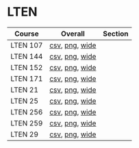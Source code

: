 # LTEN

| Course | Overall | Section |
| ------ | ------- | ------- |
| LTEN 107 | [csv](https://github.com/UCSD-Historical-Enrollment-Data/2024Fall/blob/main/overall/LTEN%20107.csv), [png](https://raw.githubusercontent.com/UCSD-Historical-Enrollment-Data/2024Fall/main/plot_overall/LTEN%20107.png), [wide](https://raw.githubusercontent.com/UCSD-Historical-Enrollment-Data/2024Fall/main/plot_overall_wide/LTEN%20107.png) |  |
| LTEN 144 | [csv](https://github.com/UCSD-Historical-Enrollment-Data/2024Fall/blob/main/overall/LTEN%20144.csv), [png](https://raw.githubusercontent.com/UCSD-Historical-Enrollment-Data/2024Fall/main/plot_overall/LTEN%20144.png), [wide](https://raw.githubusercontent.com/UCSD-Historical-Enrollment-Data/2024Fall/main/plot_overall_wide/LTEN%20144.png) |  |
| LTEN 152 | [csv](https://github.com/UCSD-Historical-Enrollment-Data/2024Fall/blob/main/overall/LTEN%20152.csv), [png](https://raw.githubusercontent.com/UCSD-Historical-Enrollment-Data/2024Fall/main/plot_overall/LTEN%20152.png), [wide](https://raw.githubusercontent.com/UCSD-Historical-Enrollment-Data/2024Fall/main/plot_overall_wide/LTEN%20152.png) |  |
| LTEN 171 | [csv](https://github.com/UCSD-Historical-Enrollment-Data/2024Fall/blob/main/overall/LTEN%20171.csv), [png](https://raw.githubusercontent.com/UCSD-Historical-Enrollment-Data/2024Fall/main/plot_overall/LTEN%20171.png), [wide](https://raw.githubusercontent.com/UCSD-Historical-Enrollment-Data/2024Fall/main/plot_overall_wide/LTEN%20171.png) |  |
| LTEN 21 | [csv](https://github.com/UCSD-Historical-Enrollment-Data/2024Fall/blob/main/overall/LTEN%2021.csv), [png](https://raw.githubusercontent.com/UCSD-Historical-Enrollment-Data/2024Fall/main/plot_overall/LTEN%2021.png), [wide](https://raw.githubusercontent.com/UCSD-Historical-Enrollment-Data/2024Fall/main/plot_overall_wide/LTEN%2021.png) |  |
| LTEN 25 | [csv](https://github.com/UCSD-Historical-Enrollment-Data/2024Fall/blob/main/overall/LTEN%2025.csv), [png](https://raw.githubusercontent.com/UCSD-Historical-Enrollment-Data/2024Fall/main/plot_overall/LTEN%2025.png), [wide](https://raw.githubusercontent.com/UCSD-Historical-Enrollment-Data/2024Fall/main/plot_overall_wide/LTEN%2025.png) |  |
| LTEN 256 | [csv](https://github.com/UCSD-Historical-Enrollment-Data/2024Fall/blob/main/overall/LTEN%20256.csv), [png](https://raw.githubusercontent.com/UCSD-Historical-Enrollment-Data/2024Fall/main/plot_overall/LTEN%20256.png), [wide](https://raw.githubusercontent.com/UCSD-Historical-Enrollment-Data/2024Fall/main/plot_overall_wide/LTEN%20256.png) |  |
| LTEN 259 | [csv](https://github.com/UCSD-Historical-Enrollment-Data/2024Fall/blob/main/overall/LTEN%20259.csv), [png](https://raw.githubusercontent.com/UCSD-Historical-Enrollment-Data/2024Fall/main/plot_overall/LTEN%20259.png), [wide](https://raw.githubusercontent.com/UCSD-Historical-Enrollment-Data/2024Fall/main/plot_overall_wide/LTEN%20259.png) |  |
| LTEN 29 | [csv](https://github.com/UCSD-Historical-Enrollment-Data/2024Fall/blob/main/overall/LTEN%2029.csv), [png](https://raw.githubusercontent.com/UCSD-Historical-Enrollment-Data/2024Fall/main/plot_overall/LTEN%2029.png), [wide](https://raw.githubusercontent.com/UCSD-Historical-Enrollment-Data/2024Fall/main/plot_overall_wide/LTEN%2029.png) |  |
